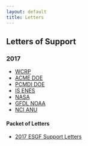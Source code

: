 ```yaml
---
layout: default
title: Letters
---
```


## Letters of Support

### 2017

* <a href="{{site.url}}/esgf-media/pdf/2017-WCRP-Support.pdf" target="_blank">WCRP</a>
* <a href="{{site.url}}/esgf-media/pdf/2017-ACME-DOE-Support.pdf" target="_blank">ACME DOE</a>
* <a href="{{site.url}}/esgf-media/pdf/2017-PCMDI-DOE-Support.pdf" target="_blank">PCMDI DOE</a>
* <a href="{{site.url}}/esgf-media/pdf/2017-IS-ENES-Support.pdf" target="_blank">IS ENES</a>
* <a href="{{site.url}}/esgf-media/pdf/2017-NASA-Support.pdf" target="_blank">NASA</a>
* <a href="{{site.url}}/esgf-media/pdf/2017-GFDL-NOAA-Support.pdf" target="_blank">GFDL NOAA</a>
* <a href="{{site.url}}/esgf-media/pdf/2017-NCI-ANU-Support.pdf" target="_blank">NCI ANU</a>

#### Packet of Letters

* <a href="{{site.url}}/esgf-media/pdf/2017-ESGF-Support-Letters.pdf" target="_blank">2017 ESGF Support Letters</a>